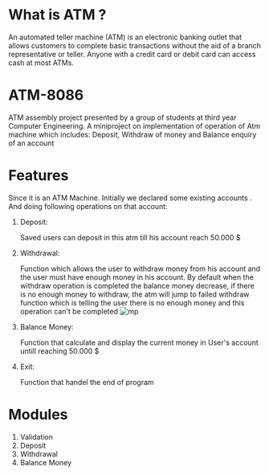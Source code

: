 # What is ATM ?
An automated teller machine (ATM) is an electronic banking outlet that allows customers to complete basic transactions without the aid of a branch representative or teller. Anyone with a credit card or debit card can access cash at most ATMs.
# ATM-8086
 ATM assembly project presented by a group of students at third year Computer Engineering.
 A miniproject on implementation of operation of Atm machine which includes:
 Deposit, Withdraw of money and Balance enquiry of an account 
   
# Features
Since it is an ATM Machine. Initially we declared some existing accounts . And doing following operations on that account:
1. Deposit:
 
   Saved users can deposit in this atm till his account reach 50.000 $ 

2. Withdrawal:

    Function which allows the user to withdraw money from his account and the user must have enough money in his account. By default when the withdraw operation is           completed the balance money decrease, if there is no enough money to withdraw, the atm will jump to failed withdraw function which is telling the user there is no enough money and this operation can't be completed 
    ![mp](https://user-images.githubusercontent.com/66146343/209373876-f3a30821-2fb8-48f5-a3ea-cef5aca606c3.png)


3. Balance Money:

   Function that calculate and display the current money in User's account untill reaching 50.000 $  

4. Exit:

   Function that handel the end of program 

# Modules
1. Validation
2. Deposit
3. Withdrawal
4. Balance Money
